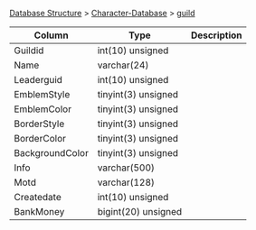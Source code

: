 [Database Structure](Database-Structure) > [Character-Database](Character-Database) > [guild](guild)

Column | Type | Description
--- | --- | ---
Guildid | int(10) unsigned | 
Name | varchar(24) | 
Leaderguid | int(10) unsigned | 
EmblemStyle | tinyint(3) unsigned | 
EmblemColor | tinyint(3) unsigned | 
BorderStyle | tinyint(3) unsigned | 
BorderColor | tinyint(3) unsigned | 
BackgroundColor | tinyint(3) unsigned | 
Info | varchar(500) | 
Motd | varchar(128) | 
Createdate | int(10) unsigned | 
BankMoney | bigint(20) unsigned | 

